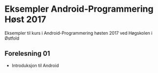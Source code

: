 # Eksempler Android-Programmering Høst 2017
Eksempler til kurs i Android-Programmering høsten 2017 ved Høgskolen i Østfold

## Forelesning 01
* Introduksjon til Android
